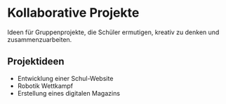 # Kollaborative Projekte

Ideen für Gruppenprojekte, die Schüler ermutigen, kreativ zu denken und zusammenzuarbeiten.

## Projektideen
- Entwicklung einer Schul-Website
- Robotik Wettkampf
- Erstellung eines digitalen Magazins
